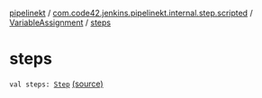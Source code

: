 [pipelinekt](../../index.md) / [com.code42.jenkins.pipelinekt.internal.step.scripted](../index.md) / [VariableAssignment](index.md) / [steps](./steps.md)

# steps

`val steps: `[`Step`](../../com.code42.jenkins.pipelinekt.core.step/-step/index.md) [(source)](https://github.com/code42/pipelinekt/tree/master/internal/src/main/kotlin/com/code42/jenkins/pipelinekt/internal/step/scripted/VariableAssignment.kt#L14)